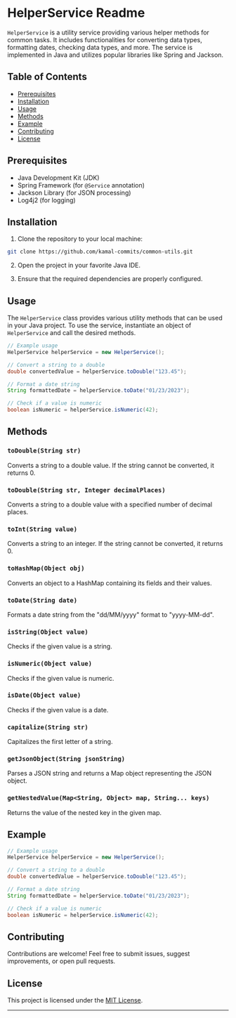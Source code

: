 # HelperService Readme

`HelperService` is a utility service providing various helper methods for common tasks. It includes functionalities for converting data types, formatting dates, checking data types, and more. The service is implemented in Java and utilizes popular libraries like Spring and Jackson.

## Table of Contents

- [Prerequisites](#prerequisites)
- [Installation](#installation)
- [Usage](#usage)
- [Methods](#methods)
- [Example](#example)
- [Contributing](#contributing)
- [License](#license)

## Prerequisites

- Java Development Kit (JDK)
- Spring Framework (for `@Service` annotation)
- Jackson Library (for JSON processing)
- Log4j2 (for logging)

## Installation

1. Clone the repository to your local machine:

```bash
git clone https://github.com/kamal-commits/common-utils.git
```

2. Open the project in your favorite Java IDE.

3. Ensure that the required dependencies are properly configured.

## Usage

The `HelperService` class provides various utility methods that can be used in your Java project. To use the service, instantiate an object of `HelperService` and call the desired methods.

```java
// Example usage
HelperService helperService = new HelperService();

// Convert a string to a double
double convertedValue = helperService.toDouble("123.45");

// Format a date string
String formattedDate = helperService.toDate("01/23/2023");

// Check if a value is numeric
boolean isNumeric = helperService.isNumeric(42);

```

## Methods

### `toDouble(String str)`

Converts a string to a double value. If the string cannot be converted, it returns 0.

### `toDouble(String str, Integer decimalPlaces)`

Converts a string to a double value with a specified number of decimal places.

### `toInt(String value)`

Converts a string to an integer. If the string cannot be converted, it returns 0.

### `toHashMap(Object obj)`

Converts an object to a HashMap containing its fields and their values.

### `toDate(String date)`

Formats a date string from the "dd/MM/yyyy" format to "yyyy-MM-dd".

### `isString(Object value)`

Checks if the given value is a string.

### `isNumeric(Object value)`

Checks if the given value is numeric.

### `isDate(Object value)`

Checks if the given value is a date.

### `capitalize(String str)`

Capitalizes the first letter of a string.

### `getJsonObject(String jsonString)`

Parses a JSON string and returns a Map object representing the JSON object.

### `getNestedValue(Map<String, Object> map, String... keys)`

Returns the value of the nested key in the given map.

## Example

```java
// Example usage
HelperService helperService = new HelperService();

// Convert a string to a double
double convertedValue = helperService.toDouble("123.45");

// Format a date string
String formattedDate = helperService.toDate("01/23/2023");

// Check if a value is numeric
boolean isNumeric = helperService.isNumeric(42);

```

## Contributing

Contributions are welcome! Feel free to submit issues, suggest improvements, or open pull requests.

## License

This project is licensed under the [MIT License](LICENSE).

---
